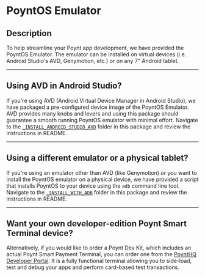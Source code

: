# PoyntOS Emulator
## Description
To help streamline your Poynt app development, we have provided the PoyntOS Emulator. The emulator
can be installed on virtual devices (i.e. Android Studio's AVD, Genymotion, etc.) or on any 7"
Android tablet.

---

## Using AVD in Android Studio?
If you're using AVD (Android Virtual Device Manager in Android Studio), we have packaged a
pre-configured device image of the PoyntOS Emulator. AVD provides many knobs and levers and
using this package should guarantee a smooth running PoyntOS emulator with minimal effort. 
Navigate to the [`_INSTALL_ANDROID_STUDIO_AVD`](/_INSTALL_ANDROID_STUDIO_AVD) folder in this package
and review the instructions in README.

---

## Using a different emulator or a physical tablet?
If you're using an emulator other than AVD (like Genymotion) _or_ you want to install the PoyntOS
emulator on a physical device, we have provided a script that installs PoyntOS to your device using
the `adb` command line tool. 
Navigate to the [`_INSTALL_WITH_ADB`](/_INSTALL_WITH_ADB) folder in this package and review the instructions in 
README.

---

## Want your own developer-edition Poynt Smart Terminal device?
Alternatively, if you would like to order a Poynt Dev Kit, which includes an actual Poynt Smart Payment Terminal,
you can order one from the [PoyntHQ Developer Portal](https://poynt.net/devkits/order). It is a fully functional
terminal allowing you to side-load, test and debug your apps and perform card-based test transactions.
